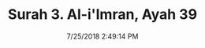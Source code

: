 ---
title       : "Surah 3. Al-i'Imran, Ayah 39"
date        : 7/25/2018 2:49:14 PM
draft       : false
type        : "quran"
layout      : "compare"
BookCode    : "CMP"
SurahNumber : "3"
AyahNumber  : "39"
TotalAyah   : "200"
---